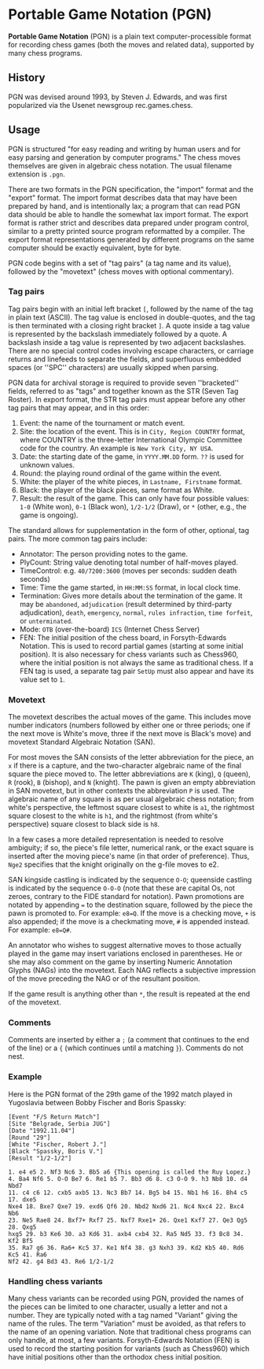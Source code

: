 # Portable Game Notation (PGN)

**Portable Game Notation** (PGN) is a plain text computer-processible format for recording chess games (both the moves and related data), supported by many chess programs.

## History
PGN was devised around 1993, by Steven J. Edwards, and was first popularized via the Usenet newsgroup rec.games.chess.

## Usage
PGN is structured "for easy reading and writing by human users and for easy parsing and generation by computer programs." The chess moves themselves are given in algebraic chess notation. The usual filename extension is `.pgn`.

There are two formats in the PGN specification, the "import" format and the "export" format. The import format describes data that may have been prepared by hand, and is intentionally lax; a program that can read PGN data should be able to handle the somewhat lax import format. The export format is rather strict and describes data prepared under program control, similar to a pretty printed source program reformatted by a compiler. The export format representations generated by different programs on the same computer should be exactly equivalent, byte for byte.

PGN code begins with a set of "tag pairs" (a tag name and its value), followed by the "movetext" (chess moves with optional commentary).

### Tag pairs
Tag pairs begin with an initial left bracket `[`, followed by the name of the tag in plain text (ASCII). The tag value is enclosed in double-quotes, and the tag is then terminated with a closing right bracket `]`. A quote inside a tag value is represented by the backslash immediately followed by a quote. A backslash inside a tag value is represented by two adjacent backslashes. There are no special control codes involving escape characters, or carriage returns and linefeeds to separate the fields, and superfluous embedded spaces (or ''SPC'' characters) are usually skipped when parsing.

PGN data for archival storage is required to provide seven ''bracketed'' fields, referred to as "tags" and together known as the STR (Seven Tag Roster). In export format, the STR tag pairs must appear before any other tag pairs that may appear, and in this order:

1. Event: the name of the tournament or match event.
1. Site: the location of the event. This is in `City, Region COUNTRY` format, where COUNTRY is the three-letter International Olympic Committee code for the country. An example is `New York City, NY USA`.
1. Date: the starting date of the game, in `YYYY.MM.DD` form. `??` is used for unknown values.
1. Round: the playing round ordinal of the game within the event.
1. White: the player of the white pieces, in `Lastname, Firstname` format.
1. Black: the player of the black pieces, same format as White.
1. Result: the result of the game. This can only have four possible values: `1-0` (White won), `0-1` (Black won), `1/2-1/2` (Draw), or `*` (other, e.g., the game is ongoing).

The standard allows for supplementation in the form of other, optional, tag pairs. The more common tag pairs include:
* Annotator: The person providing notes to the game.
* PlyCount: String value denoting total number of half-moves played.
* TimeControl: e.g. `40/7200:3600` (moves per seconds: sudden death seconds)
* Time: Time the game started, in `HH:MM:SS` format, in local clock time.
* Termination: Gives more details about the termination of the game. It may be `abandoned`, `adjudication` (result determined by third-party adjudication), `death`, `emergency`, `normal`, `rules infraction`, `time forfeit`, or `unterminated`.
* Mode: `OTB` (over-the-board) `ICS` (Internet Chess Server)
* FEN: The initial position of the chess board, in Forsyth-Edwards Notation. This is used to record partial games (starting at some initial position). It is also necessary for chess variants such as Chess960, where the initial position is not always the same as traditional chess. If a FEN tag is used, a separate tag pair `SetUp` must also appear and have its value set to `1`.

### Movetext
The movetext describes the actual moves of the game. This includes move number indicators (numbers followed by either one or three periods; one if the next move is White's move, three if the next move is Black's move) and movetext Standard Algebraic Notation (SAN).

For most moves the SAN consists of the letter abbreviation for the piece, an `x` if there is a capture, and the two-character algebraic name of the final square the piece moved to. The letter abbreviations are `K` (king), `Q` (queen), `R` (rook), `B` (bishop), and `N` (knight). The pawn is given an empty abbreviation in SAN movetext, but in other contexts the abbreviation `P` is used. The algebraic name of any square is as per usual algebraic chess notation; from white's perspective, the leftmost square closest to white is `a1`, the rightmost square closest to the white is `h1`, and the rightmost (from white's perspective) square closest to black side is `h8`.

In a few cases a more detailed representation is needed to resolve ambiguity; if so, the piece's file letter, numerical rank, or the exact square is inserted after the moving piece's name (in that order of preference). Thus, `Nge2` specifies that the knight originally on the g-file moves to e2.

SAN kingside castling is indicated by the sequence `O-O`; queenside castling is indicated by the sequence `O-O-O` (note that these are capital Os, not zeroes, contrary to the FIDE standard for notation). Pawn promotions are notated by appending `=` to the destination square, followed by the piece the pawn is promoted to. For example: `e8=Q`. If the move is a checking move, 
`+` is also appended; if the move is a checkmating move, `#` is appended instead. For example: `e8=Q#`.

An annotator who wishes to suggest alternative moves to those actually played in the game may insert variations enclosed in parentheses. He or she may also comment on the game by inserting Numeric Annotation Glyphs (NAGs) into the movetext. Each NAG reflects a subjective impression of the move preceding the NAG or of the resultant position.

If the game result is anything other than `*`, the result is repeated at the end of the movetext.

### Comments
Comments are inserted by either a `;` (a comment that continues to the end of the line) or a `{` (which continues until a matching `}`). Comments do not nest.

### Example
Here is the PGN format of the 29th game of the 1992 match played in Yugoslavia between Bobby Fischer and Boris Spassky:
```
[Event "F/S Return Match"]
[Site "Belgrade, Serbia JUG"]
[Date "1992.11.04"]
[Round "29"]
[White "Fischer, Robert J."]
[Black "Spassky, Boris V."]
[Result "1/2-1/2"]

1. e4 e5 2. Nf3 Nc6 3. Bb5 a6 {This opening is called the Ruy Lopez.}
4. Ba4 Nf6 5. O-O Be7 6. Re1 b5 7. Bb3 d6 8. c3 O-O 9. h3 Nb8 10. d4 Nbd7
11. c4 c6 12. cxb5 axb5 13. Nc3 Bb7 14. Bg5 b4 15. Nb1 h6 16. Bh4 c5 17. dxe5
Nxe4 18. Bxe7 Qxe7 19. exd6 Qf6 20. Nbd2 Nxd6 21. Nc4 Nxc4 22. Bxc4 Nb6
23. Ne5 Rae8 24. Bxf7+ Rxf7 25. Nxf7 Rxe1+ 26. Qxe1 Kxf7 27. Qe3 Qg5 28. Qxg5
hxg5 29. b3 Ke6 30. a3 Kd6 31. axb4 cxb4 32. Ra5 Nd5 33. f3 Bc8 34. Kf2 Bf5
35. Ra7 g6 36. Ra6+ Kc5 37. Ke1 Nf4 38. g3 Nxh3 39. Kd2 Kb5 40. Rd6 Kc5 41. Ra6
Nf2 42. g4 Bd3 43. Re6 1/2-1/2
```

### Handling chess variants
Many chess variants can be recorded using PGN, provided the names of the pieces can be limited to one character, usually a letter and not a number. They are typically noted with a tag named "Variant" giving the name of the rules. The term "Variation" must be avoided, as that refers to the name of an opening variation. Note that traditional chess programs can only handle, at most, a few variants. Forsyth-Edwards Notation (FEN) is used to record the starting position for variants (such as Chess960) which have initial positions other than the orthodox chess initial position.
